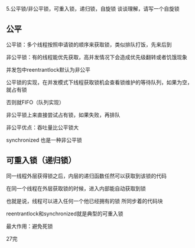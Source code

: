 5.公平锁/非公平锁，可重入锁，递归锁，自旋锁 谈谈理解，请写一个自旋锁



## 公平

公平锁：多个线程按照申请锁的顺序来获取锁，类似排队打饭，先来后到

非公平锁：有的线程能优先获取，高并发情况下会造成优先级翻转或者饥饿现象



并发包中reentrantlock默认为非公平

公平锁的实现，在并发模式下线程获取锁机会查看锁维护的等待队列，如果为空，就占有锁

否则就FIFO（队列实现）



非公平锁上来直接尝试占有锁，如果失败，再排队



非公平优点：吞吐量比公平锁大

synchronized 也是一种非公平锁



## 可重入锁（递归锁）

同一线程外层获得锁之后，内层的递归函数任然可以获取到该锁的代码

在同一个线程在外层获取锁的时候，进入内部能自动获取到锁

也就是说，线程可以进入任何一个他已经拥有的锁 所同步着的代码块







reentrantlock和synchronized就是典型的可重入锁

最大作用：避免死锁





27完